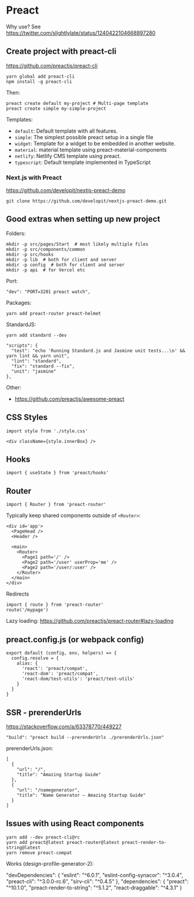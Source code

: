 # Preact

Why use? See https://twitter.com/slightlylate/status/1240422104668897280

## Create project with preact-cli

https://github.com/preactjs/preact-cli

    yarn global add preact-cli
    npm install -g preact-cli

Then:

    preact create default my-project # Multi-page template
    preact create simple my-simple-project

Templates:

- `default`: Default template with all features.
- `simple`: The simplest possible preact setup in a single file
- `widget`: Template for a widget to be embedded in another website.
- `material`: material template using preact-material-components
- `netlify`: Netlify CMS template using preact.
- `typescript`: Default template implemented in TypeScript

### Next.js with Preact

https://github.com/developit/nextjs-preact-demo

    git clone https://github.com/developit/nextjs-preact-demo.git

## Good extras when setting up new project

Folders:

    mkdir -p src/pages/Start  # most likely multiple files
    mkdir -p src/components/common
    mkdir -p src/hooks
    mkdir -p lib  # both for client and server
    mkdir -p config  # both for client and server
    mkdir -p api  # for Vercel etc

Port:
    
    "dev": "PORT=3201 preact watch",

Packages:

    yarn add preact-router preact-helmet

StandardJS:

    yarn add standard --dev

    "scripts": {
      "test": "echo 'Running Standard.js and Jasmine unit tests...\n' && yarn lint && yarn unit",
      "lint": "standard",
      "fix": "standard --fix",
      "unit": "jasmine"
    },

Other:

- https://github.com/preactjs/awesome-preact

## CSS Styles

    import style from './style.css'

    <div className={style.innerBox} />

## Hooks

    import { useState } from 'preact/hooks'

## Router

    import { Router } from 'preact-router'

Typically keep shared components outside of `<Router>`:

    <div id='app'>
      <PageHead />
      <Header />

      <main>
        <Router>
          <Page1 path='/' />
          <Page2 path='/user' userProp='me' />
          <Page2 path='/user/:user' />
        </Router>
      </main>
    </div>

Redirects

    import { route } from 'preact-router'
    route('/mypage')

Lazy loading: https://github.com/preactjs/preact-router#lazy-loading

## preact.config.js (or webpack config)

    export default (config, env, helpers) => {
      config.resolve = {
        alias: {
          'react': 'preact/compat',
          'react-dom': 'preact/compat',
          'react-dom/test-utils': 'preact/test-utils'
        }
      }
    }

## SSR - prerenderUrls

https://stackoverflow.com/a/63378770/449227

    "build": "preact build --prerenderUrls ./prerenderUrls.json"

prerenderUrls.json:

    [
      {
        "url": "/",
        "title": "Amazing Startup Guide"
      },
      {
        "url": "/namegenerator",
        "title": "Name Generator – Amazing Startup Guide"
      }
    ]

## Issues with using React components

    yarn add --dev preact-cli@rc
    yarn add preact@latest preact-router@latest preact-render-to-string@latest
    yarn remove preact-compat

Works (design-profile-generator-2):

  "devDependencies": {
    "eslint": "^6.0.1",
    "eslint-config-synacor": "^3.0.4",
    "preact-cli": "^3.0.0-rc.6",
    "sirv-cli": "^0.4.5"
  },
  "dependencies": {
    "preact": "^10.1.0",
    "preact-render-to-string": "^5.1.2",
    "react-draggable": "^4.3.1"
  }
